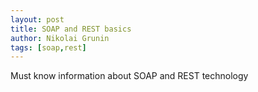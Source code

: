 ```yaml
---
layout: post
title: SOAP and REST basics
author: Nikolai Grunin
tags: [soap,rest]
---
```


Must know information about SOAP and REST technology
